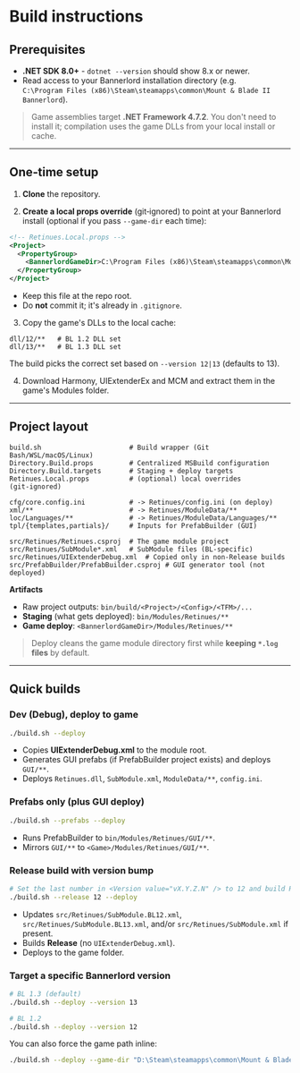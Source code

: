 # Build instructions

## Prerequisites

- **.NET SDK 8.0+** - `dotnet --version` should show 8.x or newer.
- Read access to your Bannerlord installation directory (e.g.  
  `C:\Program Files (x86)\Steam\steamapps\common\Mount & Blade II Bannerlord`).

> Game assemblies target **.NET Framework 4.7.2**. You don't need to install it; compilation uses the game DLLs from your local install or cache.

---

## One‑time setup

1) **Clone** the repository.

2) **Create a local props override** (git‑ignored) to point at your Bannerlord install (optional if you pass `--game-dir` each time):

```xml
<!-- Retinues.Local.props -->
<Project>
  <PropertyGroup>
    <BannerlordGameDir>C:\Program Files (x86)\Steam\steamapps\common\Mount &amp; Blade II Bannerlord</BannerlordGameDir>
  </PropertyGroup>
</Project>
```

- Keep this file at the repo root.
- Do **not** commit it; it's already in `.gitignore`.

3) Copy the game's DLLs to the local cache:
```
dll/12/**   # BL 1.2 DLL set
dll/13/**   # BL 1.3 DLL set
```
The build picks the correct set based on `--version 12|13` (defaults to 13).

4) Download Harmony, UIExtenderEx and MCM and extract them in the game's Modules folder.
---

## Project layout

```
build.sh                      # Build wrapper (Git Bash/WSL/macOS/Linux)
Directory.Build.props         # Centralized MSBuild configuration
Directory.Build.targets       # Staging + deploy targets
Retinues.Local.props          # (optional) local overrides (git‑ignored)

cfg/core.config.ini           # -> Retinues/config.ini (on deploy)
xml/**                        # -> Retinues/ModuleData/**
loc/Languages/**              # -> Retinues/ModuleData/Languages/**
tpl/{templates,partials}/     # Inputs for PrefabBuilder (GUI)

src/Retinues/Retinues.csproj  # The game module project
src/Retinues/SubModule*.xml   # SubModule files (BL‑specific)
src/Retinues/UIExtenderDebug.xml  # Copied only in non‑Release builds
src/PrefabBuilder/PrefabBuilder.csproj # GUI generator tool (not deployed)
```

**Artifacts**
- Raw project outputs: `bin/build/<Project>/<Config>/<TFM>/...`
- **Staging** (what gets deployed): `bin/Modules/Retinues/**`
- **Game deploy**: `<BannerlordGameDir>/Modules/Retinues/**`

> Deploy cleans the game module directory first while **keeping `*.log` files** by default.

---

## Quick builds

### Dev (Debug), deploy to game
```bash
./build.sh --deploy
```
- Copies **UIExtenderDebug.xml** to the module root.
- Generates GUI prefabs (if PrefabBuilder project exists) and deploys `GUI/**`.
- Deploys `Retinues.dll`, `SubModule.xml`, `ModuleData/**`, `config.ini`.

### Prefabs only (plus GUI deploy)
```bash
./build.sh --prefabs --deploy
```
- Runs PrefabBuilder to `bin/Modules/Retinues/GUI/**`.
- Mirrors `GUI/**` to `<Game>/Modules/Retinues/GUI/**`.

### Release build with version bump
```bash
# Set the last number in <Version value="vX.Y.Z.N" /> to 12 and build Release
./build.sh --release 12 --deploy
```
- Updates `src/Retinues/SubModule.BL12.xml`, `src/Retinues/SubModule.BL13.xml`, and/or `src/Retinues/SubModule.xml` if present.
- Builds **Release** (no `UIExtenderDebug.xml`).
- Deploys to the game folder.

### Target a specific Bannerlord version
```bash
# BL 1.3 (default)
./build.sh --deploy --version 13

# BL 1.2
./build.sh --deploy --version 12
```

You can also force the game path inline:
```bash
./build.sh --deploy --game-dir "D:\Steam\steamapps\common\Mount & Blade II Bannerlord"
```
